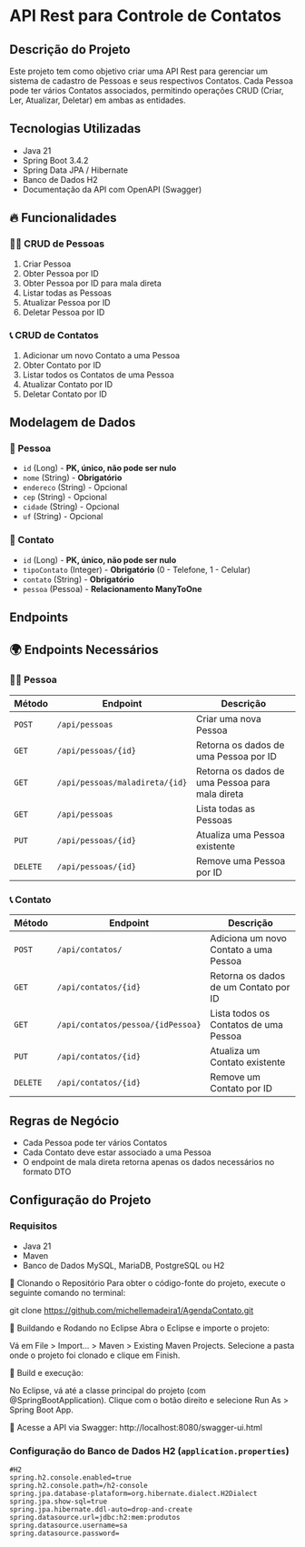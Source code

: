 # API Rest para Controle de Contatos

## Descrição do Projeto
Este projeto tem como objetivo criar uma API Rest para gerenciar um sistema de cadastro de Pessoas e seus respectivos Contatos. Cada Pessoa pode ter vários Contatos associados, permitindo operações CRUD (Criar, Ler, Atualizar, Deletar) em ambas as entidades.

## Tecnologias Utilizadas
- Java 21
- Spring Boot 3.4.2
- Spring Data JPA / Hibernate
- Banco de Dados  H2
- Documentação da API com OpenAPI (Swagger)

## 🔥 Funcionalidades 

### 🧑‍💼 CRUD de Pessoas
1. Criar Pessoa
2. Obter Pessoa por ID
3. Obter Pessoa por ID para mala direta
4. Listar todas as Pessoas
5. Atualizar Pessoa por ID
6. Deletar Pessoa por ID

### 📞 CRUD de Contatos
1. Adicionar um novo Contato a uma Pessoa
2. Obter Contato por ID
3. Listar todos os Contatos de uma Pessoa
4. Atualizar Contato por ID
5. Deletar Contato por ID


## Modelagem de Dados

### 📌 Pessoa
- `id` (Long) - **PK, único, não pode ser nulo**
- `nome` (String) - **Obrigatório**
- `endereco` (String) - Opcional
- `cep` (String) - Opcional
- `cidade` (String) - Opcional
- `uf` (String) - Opcional

### 📌 Contato
- `id` (Long) - **PK, único, não pode ser nulo**
- `tipoContato` (Integer) - **Obrigatório** (0 - Telefone, 1 - Celular)
- `contato` (String) - **Obrigatório**
- `pessoa` (Pessoa) - **Relacionamento ManyToOne**
## Endpoints

## 🌍 Endpoints Necessários

### 🧑‍💼 Pessoa
| Método | Endpoint | Descrição |
|--------|-------------|-------------|
| `POST` | `/api/pessoas` | Criar uma nova Pessoa |
| `GET` | `/api/pessoas/{id}` | Retorna os dados de uma Pessoa por ID |
| `GET` | `/api/pessoas/maladireta/{id}` | Retorna os dados de uma Pessoa para mala direta |
| `GET` | `/api/pessoas` | Lista todas as Pessoas |
| `PUT` | `/api/pessoas/{id}` | Atualiza uma Pessoa existente |
| `DELETE` | `/api/pessoas/{id}` | Remove uma Pessoa por ID |

### 📞 Contato
| Método | Endpoint | Descrição |
|--------|-------------|-------------|
| `POST` | `/api/contatos/` | Adiciona um novo Contato a uma Pessoa |
| `GET` | `/api/contatos/{id}` | Retorna os dados de um Contato por ID |
| `GET` | `/api/contatos/pessoa/{idPessoa}` | Lista todos os Contatos de uma Pessoa |
| `PUT` | `/api/contatos/{id}` | Atualiza um Contato existente |
| `DELETE` | `/api/contatos/{id}` | Remove um Contato por ID |

## Regras de Negócio
- Cada Pessoa pode ter vários Contatos
- Cada Contato deve estar associado a uma Pessoa
- O endpoint de mala direta retorna apenas os dados necessários no formato DTO

## Configuração do Projeto

### Requisitos
- Java 21
- Maven
- Banco de Dados MySQL, MariaDB, PostgreSQL ou H2

  
🔹 Clonando o Repositório
Para obter o código-fonte do projeto, execute o seguinte comando no terminal:

 git clone https://github.com/michellemadeira1/AgendaContato.git

🔹 Buildando e Rodando no Eclipse
Abra o Eclipse e importe o projeto:

Vá em File > Import... > Maven > Existing Maven Projects.
Selecione a pasta onde o projeto foi clonado e clique em Finish.

🔹 Build e execução:

No Eclipse, vá até a classe principal do projeto (com @SpringBootApplication).
Clique com o botão direito e selecione Run As > Spring Boot App.

🔹 Acesse a API via Swagger:
http://localhost:8080/swagger-ui.html

### Configuração do Banco de Dados H2 (`application.properties`)
```properties
#H2
spring.h2.console.enabled=true
spring.h2.console.path=/h2-console
spring.jpa.database-plataform=org.hibernate.dialect.H2Dialect
spring.jpa.show-sql=true
spring.jpa.hibernate.ddl-auto=drop-and-create
spring.datasource.url=jdbc:h2:mem:produtos
spring.datasource.username=sa
spring.datasource.password=
